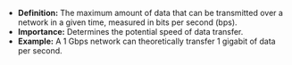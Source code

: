 - **Definition:** The maximum amount of data that can be transmitted over a network in a given time, measured in bits per second (bps). 
- **Importance:** Determines the potential speed of data transfer. 
- **Example:** A 1 Gbps network can theoretically transfer 1 gigabit of data per second.